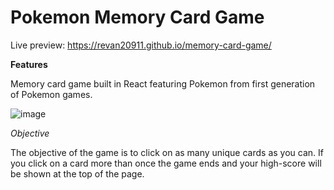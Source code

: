 # Pokemon Memory Card Game
Live preview: https://revan20911.github.io/memory-card-game/

**Features** 

Memory card game built in React featuring Pokemon from first generation of Pokemon games. 

![image](https://user-images.githubusercontent.com/47538097/189781953-8ff1f272-0481-4c30-bee1-ed1d59d379c8.png)



*Objective*

The objective of the game is to click on as many unique cards as you can. If you click on a card more than once the game ends and your high-score will be shown at the top of the page. 

 
